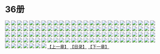# 36册
![](https://mao.mhtupian.com/uploads/img/7563/111265/1.jpg)
![](https://mao.mhtupian.com/uploads/img/7563/111265/2.jpg)
![](https://mao.mhtupian.com/uploads/img/7563/111265/3.jpg)
![](https://mao.mhtupian.com/uploads/img/7563/111265/4.jpg)
![](https://mao.mhtupian.com/uploads/img/7563/111265/5.jpg)
![](https://mao.mhtupian.com/uploads/img/7563/111265/6.jpg)
![](https://mao.mhtupian.com/uploads/img/7563/111265/7.jpg)
![](https://mao.mhtupian.com/uploads/img/7563/111265/8.jpg)
![](https://mao.mhtupian.com/uploads/img/7563/111265/9.jpg)
![](https://mao.mhtupian.com/uploads/img/7563/111265/10.jpg)
![](https://mao.mhtupian.com/uploads/img/7563/111265/11.jpg)
![](https://mao.mhtupian.com/uploads/img/7563/111265/12.jpg)
![](https://mao.mhtupian.com/uploads/img/7563/111265/13.jpg)
![](https://mao.mhtupian.com/uploads/img/7563/111265/14.jpg)
![](https://mao.mhtupian.com/uploads/img/7563/111265/15.jpg)
![](https://mao.mhtupian.com/uploads/img/7563/111265/16.jpg)
![](https://mao.mhtupian.com/uploads/img/7563/111265/17.jpg)
![](https://mao.mhtupian.com/uploads/img/7563/111265/18.jpg)
![](https://mao.mhtupian.com/uploads/img/7563/111265/19.jpg)
![](https://mao.mhtupian.com/uploads/img/7563/111265/20.jpg)
![](https://mao.mhtupian.com/uploads/img/7563/111265/21.jpg)
![](https://mao.mhtupian.com/uploads/img/7563/111265/22.jpg)
![](https://mao.mhtupian.com/uploads/img/7563/111265/23.jpg)
![](https://mao.mhtupian.com/uploads/img/7563/111265/24.jpg)
![](https://mao.mhtupian.com/uploads/img/7563/111265/25.jpg)
![](https://mao.mhtupian.com/uploads/img/7563/111265/26.jpg)
![](https://mao.mhtupian.com/uploads/img/7563/111265/27.jpg)
![](https://mao.mhtupian.com/uploads/img/7563/111265/28.jpg)
![](https://mao.mhtupian.com/uploads/img/7563/111265/29.jpg)
![](https://mao.mhtupian.com/uploads/img/7563/111265/30.jpg)
![](https://mao.mhtupian.com/uploads/img/7563/111265/31.jpg)
![](https://mao.mhtupian.com/uploads/img/7563/111265/32.jpg)
![](https://mao.mhtupian.com/uploads/img/7563/111265/33.jpg)
![](https://mao.mhtupian.com/uploads/img/7563/111265/34.jpg)
![](https://mao.mhtupian.com/uploads/img/7563/111265/35.jpg)
![](https://mao.mhtupian.com/uploads/img/7563/111265/36.jpg)
![](https://mao.mhtupian.com/uploads/img/7563/111265/37.jpg)
![](https://mao.mhtupian.com/uploads/img/7563/111265/38.jpg)
![](https://mao.mhtupian.com/uploads/img/7563/111265/39.jpg)
![](https://mao.mhtupian.com/uploads/img/7563/111265/40.jpg)
![](https://mao.mhtupian.com/uploads/img/7563/111265/41.jpg)
![](https://mao.mhtupian.com/uploads/img/7563/111265/42.jpg)
![](https://mao.mhtupian.com/uploads/img/7563/111265/43.jpg)
![](https://mao.mhtupian.com/uploads/img/7563/111265/44.jpg)
![](https://mao.mhtupian.com/uploads/img/7563/111265/45.jpg)
![](https://mao.mhtupian.com/uploads/img/7563/111265/46.jpg)
![](https://mao.mhtupian.com/uploads/img/7563/111265/47.jpg)
![](https://mao.mhtupian.com/uploads/img/7563/111265/48.jpg)
![](https://mao.mhtupian.com/uploads/img/7563/111265/49.jpg)
![](https://mao.mhtupian.com/uploads/img/7563/111265/50.jpg)
![](https://mao.mhtupian.com/uploads/img/7563/111265/51.jpg)
![](https://mao.mhtupian.com/uploads/img/7563/111265/52.jpg)
![](https://mao.mhtupian.com/uploads/img/7563/111265/53.jpg)
![](https://mao.mhtupian.com/uploads/img/7563/111265/54.jpg)
![](https://mao.mhtupian.com/uploads/img/7563/111265/55.jpg)
![](https://mao.mhtupian.com/uploads/img/7563/111265/56.jpg)
![](https://mao.mhtupian.com/uploads/img/7563/111265/57.jpg)
![](https://mao.mhtupian.com/uploads/img/7563/111265/58.jpg)
![](https://mao.mhtupian.com/uploads/img/7563/111265/59.jpg)
![](https://mao.mhtupian.com/uploads/img/7563/111265/60.jpg)
![](https://mao.mhtupian.com/uploads/img/7563/111265/61.jpg)
![](https://mao.mhtupian.com/uploads/img/7563/111265/62.jpg)
![](https://mao.mhtupian.com/uploads/img/7563/111265/63.jpg)
![](https://mao.mhtupian.com/uploads/img/7563/111265/64.jpg)
![](https://mao.mhtupian.com/uploads/img/7563/111265/65.jpg)
![](https://mao.mhtupian.com/uploads/img/7563/111265/66.jpg)
![](https://mao.mhtupian.com/uploads/img/7563/111265/67.jpg)
![](https://mao.mhtupian.com/uploads/img/7563/111265/68.jpg)
![](https://mao.mhtupian.com/uploads/img/7563/111265/69.jpg)
![](https://mao.mhtupian.com/uploads/img/7563/111265/70.jpg)
![](https://mao.mhtupian.com/uploads/img/7563/111265/71.jpg)
![](https://mao.mhtupian.com/uploads/img/7563/111265/72.jpg)
![](https://mao.mhtupian.com/uploads/img/7563/111265/73.jpg)
![](https://mao.mhtupian.com/uploads/img/7563/111265/74.jpg)
![](https://mao.mhtupian.com/uploads/img/7563/111265/75.jpg)
![](https://mao.mhtupian.com/uploads/img/7563/111265/76.jpg)
![](https://mao.mhtupian.com/uploads/img/7563/111265/77.jpg)
![](https://mao.mhtupian.com/uploads/img/7563/111265/78.jpg)
![](https://mao.mhtupian.com/uploads/img/7563/111265/79.jpg)
![](https://mao.mhtupian.com/uploads/img/7563/111265/80.jpg)
![](https://mao.mhtupian.com/uploads/img/7563/111265/81.jpg)
![](https://mao.mhtupian.com/uploads/img/7563/111265/82.jpg)
![](https://mao.mhtupian.com/uploads/img/7563/111265/83.jpg)
![](https://mao.mhtupian.com/uploads/img/7563/111265/84.jpg)
![](https://mao.mhtupian.com/uploads/img/7563/111265/85.jpg)
![](https://mao.mhtupian.com/uploads/img/7563/111265/86.jpg)
![](https://mao.mhtupian.com/uploads/img/7563/111265/87.jpg)
![](https://mao.mhtupian.com/uploads/img/7563/111265/88.jpg)
![](https://mao.mhtupian.com/uploads/img/7563/111265/89.jpg)
![](https://mao.mhtupian.com/uploads/img/7563/111265/90.jpg)
![](https://mao.mhtupian.com/uploads/img/7563/111265/91.jpg)
![](https://mao.mhtupian.com/uploads/img/7563/111265/92.jpg)
![](https://mao.mhtupian.com/uploads/img/7563/111265/93.jpg)
![](https://mao.mhtupian.com/uploads/img/7563/111265/94.jpg)
![](https://mao.mhtupian.com/uploads/img/7563/111265/95.jpg)
![](https://mao.mhtupian.com/uploads/img/7563/111265/96.jpg)
![](https://mao.mhtupian.com/uploads/img/7563/111265/97.jpg)
![](https://mao.mhtupian.com/uploads/img/7563/111265/98.jpg)
![](https://mao.mhtupian.com/uploads/img/7563/111265/99.jpg)
![](https://mao.mhtupian.com/uploads/img/7563/111265/100.jpg)
![](https://mao.mhtupian.com/uploads/img/7563/111265/101.jpg)
![](https://mao.mhtupian.com/uploads/img/7563/111265/102.jpg)
![](https://mao.mhtupian.com/uploads/img/7563/111265/103.jpg)
![](https://mao.mhtupian.com/uploads/img/7563/111265/104.jpg)
![](https://mao.mhtupian.com/uploads/img/7563/111265/105.jpg)
![](https://mao.mhtupian.com/uploads/img/7563/111265/106.jpg)
![](https://mao.mhtupian.com/uploads/img/7563/111265/107.jpg)
[【上一章】](./145.md)
[【目录】](./README.md)
[【下一章】](./147.md)
